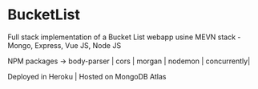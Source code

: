 # BucketList
Full stack implementation of a Bucket List webapp usine MEVN stack - Mongo, Express, Vue JS, Node JS

NPM packages -> 
body-parser |
cors |
morgan |
nodemon |
concurrently|

Deployed in Heroku |
Hosted on MongoDB Atlas
